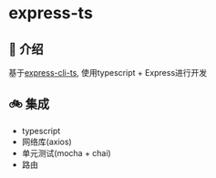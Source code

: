# express-ts

## 🍁 介绍

基于[express-cli-ts](https://github.com/ruofee/express-cli-ts), 使用typescript + Express进行开发

## 🚲 集成

- typescript
- 网络库(axios)
- 单元测试(mocha + chai)
- 路由
